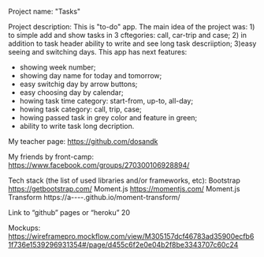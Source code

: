 Project name: "Tasks"

Project description:
This is "to-do" app. The main idea of the project was: 1) to simple add and show tasks in 3 cftegories: call, car-trip and case; 2) in addition to task header ability to write and see long task descriiption; 3)easy seeing and switching days. This app has next features:
- showing week number;
- showing day name for today and tomorrow;
- easy switchig day by arrow buttons;
- easy choosing day by calendar;
- howing task time category: start-from, up-to, all-day;
- howing task category: call, trip, case;
- howing passed task in grey color and feature in green;
- ability to write task long decription.

My teacher page: https://github.com/dosandk

My friends by front-camp: https://www.facebook.com/groups/270300106928894/

Tech stack (the list of used libraries and/or frameworks, etc):
Bootstrap https://getbootstrap.com/
Moment.js https://momentjs.com/
Moment.js Transform https://a----.github.io/moment-transform/

Link to “github” pages or “heroku” 20

Mockups: https://wireframepro.mockflow.com/view/M305157dcf46783ad35900ecfb61f736e1539296931354#/page/d455c6f2e0e04b2f8be3343707c60c24

